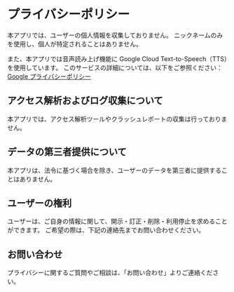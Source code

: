 # プライバシーポリシー

本アプリでは、ユーザーの個人情報を収集しておりません。 
ニックネームのみを使用し、個人が特定されることはありません。

また、本アプリでは音声読み上げ機能に Google Cloud Text-to-Speech（TTS）を使用しています。 
このサービスの詳細については、以下をご参照ください：
[Google プライバシーポリシー](https://policies.google.com/privacy?hl=ja)

## アクセス解析およびログ収集について

本アプリでは、アクセス解析ツールやクラッシュレポートの収集は行っておりません。

## データの第三者提供について

本アプリは、法令に基づく場合を除き、ユーザーのデータを第三者に提供することはありません。

## ユーザーの権利

ユーザーは、ご自身の情報に関して、開示・訂正・削除・利用停止を求めることができます。 
ご希望の際は、下記の連絡先までお問い合わせください。

## お問い合わせ

プライバシーに関するご質問やご相談は、「お問い合わせ」よりご連絡ください。
